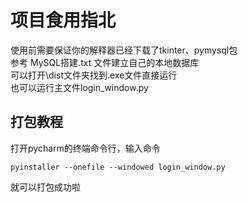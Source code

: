 # 项目食用指北<br>
使用前需要保证你的解释器已经下载了tkinter、pymysql包<br>
参考 MySQL搭建.txt 文件建立自己的本地数据库<br>
可以打开\dist文件夹找到.exe文件直接运行<br>
也可以运行主文件login_window.py
## 打包教程
打开pycharm的终端命令行，输入命令<br>
```
pyinstaller --onefile --windowed login_window.py
```
  就可以打包成功啦
